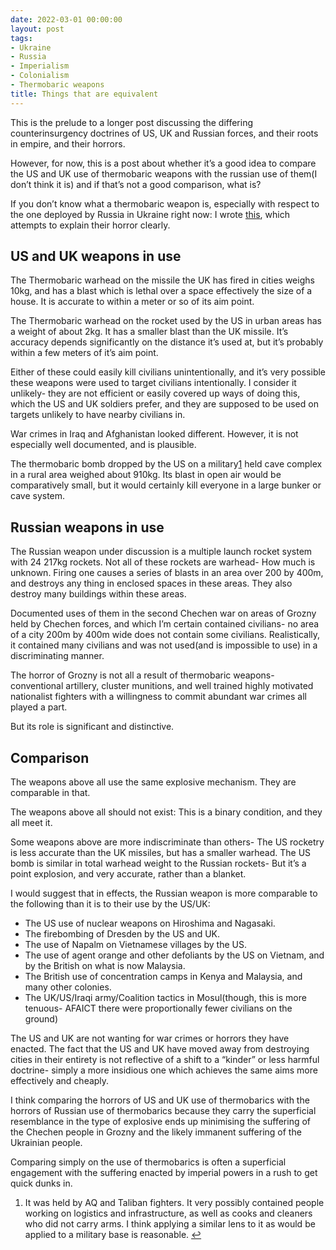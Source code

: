```yaml
---
date: 2022-03-01 00:00:00
layout: post
tags:
- Ukraine
- Russia
- Imperialism
- Colonialism
- Thermobaric weapons
title: Things that are equivalent
---
```


This is the prelude to a longer post discussing the differing counterinsurgency doctrines of US, UK and Russian forces, and their roots in empire, and their horrors.


However, for now, this is a post about whether it’s a good idea to compare the US and UK use of thermobaric weapons with the russian use of them(I don’t think it is) and if that’s not a good comparison, what is?


If you don’t know what a thermobaric weapon is, especially with respect to the one deployed by Russia in Ukraine right now: I wrote [this](/2022/03/01/Overpressure.html), which attempts to explain their horror clearly.


## US and UK weapons in use


The Thermobaric warhead on the missile the UK has fired in cities weighs 10kg, and has a blast which is lethal over a space effectively the size of a house. It is accurate to within a meter or so of its aim point.


The Thermobaric warhead on the rocket used by the US in urban areas has a weight of about 2kg. It has a smaller blast than the UK missile. It’s accuracy depends significantly on the distance it’s used at, but it’s probably within a few meters of it’s aim point.


Either of these could easily kill civilians unintentionally, and it’s very possible these weapons were used to target civilians intentionally. I consider it unlikely- they are not efficient or easily covered up ways of doing this, which the US and UK soldiers prefer, and they are supposed to be used on targets unlikely to have nearby civilians in.


War crimes in Iraq and Afghanistan looked different. However, it is not especially well documented, and is plausible.


The thermobaric bomb dropped by the US on a military[1](#fn:1) held cave complex in a rural area weighed about 910kg. Its blast in open air would be comparatively small, but it would certainly kill everyone in a large bunker or cave system.


## Russian weapons in use


The Russian weapon under discussion is a multiple launch rocket system with 24 217kg rockets. Not all of these rockets are warhead- How much is unknown. Firing one causes a series of blasts in an area over 200 by 400m, and destroys any thing in enclosed spaces in these areas. They also destroy many buildings within these areas.


Documented uses of them in the second Chechen war on areas of Grozny held by Chechen forces, and which I’m certain contained civilians- no area of a city 200m by 400m wide does not contain some civilians. Realistically, it contained many civilians and was not used(and is impossible to use) in a discriminating manner.


The horror of Grozny is not all a result of thermobaric weapons- conventional artillery, cluster munitions, and well trained highly motivated nationalist fighters with a willingness to commit abundant war crimes all played a part.


But its role is significant and distinctive.


## Comparison


The weapons above all use the same explosive mechanism. They are comparable in that.


The weapons above all should not exist: This is a binary condition, and they all meet it.


Some weapons above are more indiscriminate than others- The US rocketry is less accurate than the UK missiles, but has a smaller warhead. The US bomb is similar in total warhead weight to the Russian rockets- But it’s a point explosion, and very accurate, rather than a blanket.


I would suggest that in effects, the Russian weapon is more comparable to the following than it is to their use by the US/UK:


* The US use of nuclear weapons on Hiroshima and Nagasaki.
* The firebombing of Dresden by the US and UK.
* The use of Napalm on Vietnamese villages by the US.
* The use of agent orange and other defoliants by the US on Vietnam, and by the British on what is now Malaysia.
* The British use of concentration camps in Kenya and Malaysia, and many other colonies.
* The UK/US/Iraqi army/Coalition tactics in Mosul(though, this is more tenuous- AFAICT there were proportionally fewer civilians on the ground)


The US and UK are not wanting for war crimes or horrors they have enacted. The fact that the US and UK have moved away from destroying cities in their entirety is not reflective of a shift to a “kinder” or less harmful doctrine- simply a more insidious one which achieves the same aims more effectively and cheaply.


I think comparing the horrors of US and UK use of thermobarics with the horrors of Russian use of thermobarics because they carry the superficial resemblance in the type of explosive ends up minimising the suffering of the Chechen people in Grozny and the likely immanent suffering of the Ukrainian people.


Comparing simply on the use of thermobarics is often a superficial engagement with the suffering enacted by imperial powers in a rush to get quick dunks in.



1. It was held by AQ and Taliban fighters. It very possibly contained people working on logistics and infrastructure, as well as cooks and cleaners who did not carry arms. I think applying a similar lens to it as would be applied to a military base is reasonable. [↩](#fnref:1)



